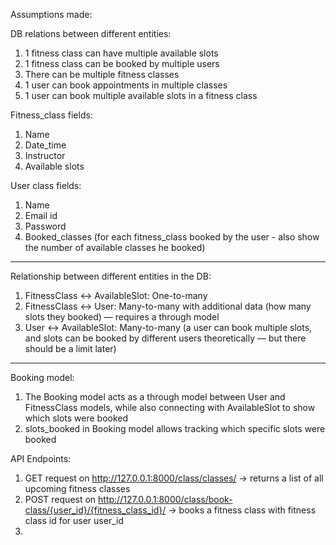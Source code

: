 Assumptions made:

DB relations between different entities:

1. 1 fitness class can have multiple available slots
2. 1 fitness class can be booked by multiple users
3. There can be multiple fitness classes 
4. 1 user can book appointments in multiple classes
5. 1 user can book multiple available slots in a fitness class

Fitness_class fields:

1. Name
2. Date_time
3. Instructor
4. Available slots

User class fields: 

1. Name
2. Email id
3. Password
4. Booked_classes (for each fitness_class booked by the user - also show the number of available classes he booked)

___

Relationship between different entities in the DB:

1. FitnessClass ↔ AvailableSlot: One-to-many
2. FitnessClass ↔ User: Many-to-many with additional data (how many slots they booked) — requires a through model
3. User ↔ AvailableSlot: Many-to-many (a user can book multiple slots, and slots can be booked by different users theoretically — but there should be a limit later)

---

Booking model:

1. The Booking model acts as a through model between User and FitnessClass models, while also connecting with AvailableSlot to show which slots were booked
2. slots_booked in Booking model allows tracking which specific slots were booked

API Endpoints:
1. GET request on http://127.0.0.1:8000/class/classes/ -> returns a list of all upcoming fitness classes
2. POST request on http://127.0.0.1:8000/class/book-class/{user_id}/{fitness_class_id}/ -> books a fitness class with fitness class id for user user_id
3.  